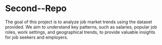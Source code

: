 # Second--Repo
The goal of this project is to analyze job market trends using the dataset provided. We aim to understand key patterns, such as salaries, popular job roles, work settings, and geographical trends, to provide valuable insights for job seekers and employers.
